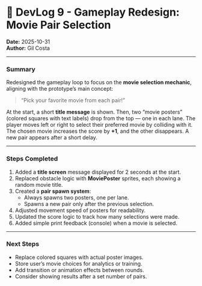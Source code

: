 # 🧾 DevLog 9 - Gameplay Redesign: Movie Pair Selection

**Date:** 2025-10-31  
**Author:** Gil Costa  

---

### **Summary**
Redesigned the gameplay loop to focus on the **movie selection mechanic**, aligning with the prototype’s main concept:  
> “Pick your favorite movie from each pair!”

At the start, a short **title message** is shown. Then, two “movie posters” (colored squares with text labels) drop from the top — one in each lane. The player moves left or right to select their preferred movie by colliding with it. The chosen movie increases the score by **+1**, and the other disappears. A new pair appears after a short delay.

---

### **Steps Completed**
1. Added a **title screen** message displayed for 2 seconds at the start.  
2. Replaced obstacle logic with **MoviePoster** sprites, each showing a random movie title.  
3. Created a **pair spawn system**:
   - Always spawns two posters, one per lane.  
   - Spawns a new pair only after the previous selection.  
4. Adjusted movement speed of posters for readability.  
5. Updated the score logic to track how many selections were made.  
6. Added simple print feedback (console) when a movie is selected.

---

### **Next Steps**
- Replace colored squares with actual poster images.  
- Store user’s movie choices for analytics or training.  
- Add transition or animation effects between rounds.  
- Consider showing results after a set number of pairs.
